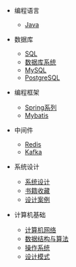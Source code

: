 - 编程语言
  - [Java](编程语言/Java/)

- 数据库
  - [SQL](数据库/SQL/) 
  - [数据库系统](数据库/数据库原理/)
  - [MySQL](数据库/MySQL/)
  - [PostgreSQL](数据库/PgSQL/)

- 编程框架
  - [Spring系列](编程框架/Spring系列/)
  - [Mybatis](编程框架/Mybatis/) 

- 中间件
  - [Redis](中间件/Redis/)
  - [Kafka](中间件/Kafka/)
  
- 系统设计
  - [系统设计](系统架构/) 
  - [书籍收藏](系统架构/课程书籍/)
  - [设计案例](系统架构/系统设计案例/) 

- 计算机基础
  - [计算机网络](计算机基础/计算机网络/)
  - [数据结构与算法](计算机基础/数据结构与算法/)
  - [操作系统](计算机基础/操作系统/)
  - [设计模式](计算机基础/设计模式/)
